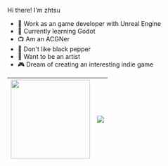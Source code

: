 Hi there! I'm zhtsu

- 🔭 Work as an game developer with Unreal Engine
- 🌱 Currently learning Godot
- 📺 Am an ACGNer
- 🧂 Don't like black pepper
- 🎨 Want to be an artist
- 🎮 Dream of creating an interesting indie game

| <a href="https://octodex.github.com/"><img src="https://octodex.github.com/images/hula_loop_octodex03.gif" width="180" height="180" ></a> | [![](https://github-readme-stats.vercel.app/api?username=zhtsu&hide_border=true&hide_title=true&rank_icon=percentile)](https://github.com/anuraghazra/github-readme-stats) |
| ------------- | ------------- |
